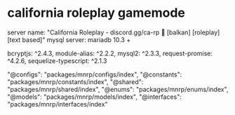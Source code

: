 # california roleplay gamemode


server name: "California Roleplay - discord.gg/ca-rp 🌙 [balkan] [roleplay] [text based]" 
mysql server: mariadb 10.3 +

bcryptjs: ^2.4.3,
module-alias: ^2.2.2,
mysql2: ^2.3.3,
request-promise: ^4.2.6,
sequelize-typescript: ^2.1.3
 
 
"@configs": "packages/mnrp/configs/index",
"@constants": "packages/mnrp/constants/index",
"@shared": "packages/mnrp/shared/index",
"@enums": "packages/mnrp/enums/index",
"@models": "packages/mnrp/models/index",
"@interfaces": "packages/mnrp/interfaces/index"

